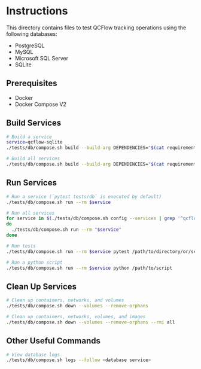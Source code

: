 # Instructions

This directory contains files to test QCFlow tracking operations using the following databases:

- PostgreSQL
- MySQL
- Microsoft SQL Server
- SQLite

## Prerequisites

- Docker
- Docker Compose V2

## Build Services

```bash
# Build a service
service=qcflow-sqlite
./tests/db/compose.sh build --build-arg DEPENDENCIES="$(cat requirements/skinny-requirements.txt requirements/core-requirements.txt | grep -Ev '^(#|$)')" $service

# Build all services
./tests/db/compose.sh build --build-arg DEPENDENCIES="$(cat requirements/skinny-requirements.txt requirements/core-requirements.txt | grep -Ev '^(#|$)')"
```

## Run Services

```bash
# Run a service (`pytest tests/db` is executed by default)
./tests/db/compose.sh run --rm $service

# Run all services
for service in $(./tests/db/compose.sh config --services | grep '^qcflow-')
do
  ./tests/db/compose.sh run --rm "$service"
done

# Run tests
./tests/db/compose.sh run --rm $service pytest /path/to/directory/or/script

# Run a python script
./tests/db/compose.sh run --rm $service python /path/to/script
```

## Clean Up Services

```bash
# Clean up containers, networks, and volumes
./tests/db/compose.sh down --volumes --remove-orphans

# Clean up containers, networks, volumes, and images
./tests/db/compose.sh down --volumes --remove-orphans --rmi all
```

## Other Useful Commands

```bash
# View database logs
./tests/db/compose.sh logs --follow <database service>
```
